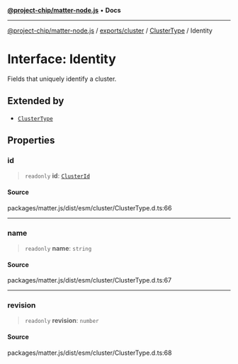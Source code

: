 [**@project-chip/matter-node.js**](../../../../../README.md) • **Docs**

***

[@project-chip/matter-node.js](../../../../../modules.md) / [exports/cluster](../../../README.md) / [ClusterType](../README.md) / Identity

# Interface: Identity

Fields that uniquely identify a cluster.

## Extended by

- [`ClusterType`](../../../interfaces/ClusterType.md)

## Properties

### id

> `readonly` **id**: [`ClusterId`](../../../../datatype/README.md#clusterid)

#### Source

packages/matter.js/dist/esm/cluster/ClusterType.d.ts:66

***

### name

> `readonly` **name**: `string`

#### Source

packages/matter.js/dist/esm/cluster/ClusterType.d.ts:67

***

### revision

> `readonly` **revision**: `number`

#### Source

packages/matter.js/dist/esm/cluster/ClusterType.d.ts:68
